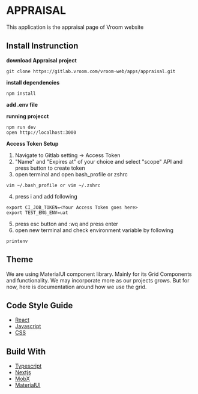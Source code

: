 # APPRAISAL

This application is the appraisal page of Vroom website


## Install Instrunction

**download Appraisal project**
```
git clone https://gitlab.vroom.com/vroom-web/apps/appraisal.git
```

**install dependencies**
```  
npm install 
```

**add .env file**


**running projecct**
```
npm run dev
open http://localhost:3000
```

**Access Token Setup**
1. Navigate to Gitlab setting -> Access Token
2. "Name" and "Expires at" of your choice and select "scope" API and press button to create token
3. open terminal and open bash_profile or zshrc
```
vim ~/.bash_profile or vim ~/.zshrc
```
4. press i and add following
```
export CI_JOB_TOKEN=<Your Access Token goes here>
export TEST_ENG_ENV=uat
```
5. press esc button and :wq and press enter
6. open new terminal and check environment variable by following
```
printenv
```

## Theme
We are using MaterialUI component library. Mainly for its Grid Components and functionality. We may incorporate more as our projects grows. But for now, here is documentation around how we use the grid.

## Code Style Guide

* [React](https://github.com/airbnb/javascript/tree/master/react)
* [Javascript](https://github.com/airbnb/javascript)
* [CSS](https://github.com/airbnb/css)


## Build With

* [Typescript](https://www.typescriptlang.org/)
* [Nextjs](https://nextjs.org/)
* [MobX](https://www.mobxjs.com/README.html)
* [MaterialUI](https://material-ui.com/)